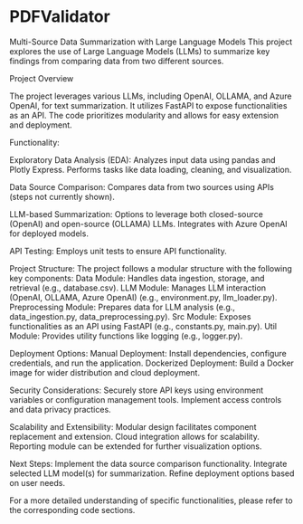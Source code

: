 # PDFValidator
Multi-Source Data Summarization with Large Language Models
This project explores the use of Large Language Models (LLMs) to summarize key findings from comparing data from two different sources.

Project Overview

The project leverages various LLMs, including OpenAI, OLLAMA, and Azure OpenAI, for text summarization. It utilizes FastAPI to expose functionalities as an API.
The code prioritizes modularity and allows for easy extension and deployment.

Functionality:

Exploratory Data Analysis (EDA):
Analyzes input data using pandas and Plotly Express.
Performs tasks like data loading, cleaning, and visualization.

Data Source Comparison:
Compares data from two sources using APIs (steps not currently shown).

LLM-based Summarization:
Options to leverage both closed-source (OpenAI) and open-source (OLLAMA) LLMs.
Integrates with Azure OpenAI for deployed models.

API Testing:
Employs unit tests to ensure API functionality.

Project Structure:
The project follows a modular structure with the following key components:
Data Module: Handles data ingestion, storage, and retrieval (e.g., database.csv).
LLM Module: Manages LLM interaction (OpenAI, OLLAMA, Azure OpenAI) (e.g., environment.py, llm_loader.py).
Preprocessing Module: Prepares data for LLM analysis (e.g., data_ingestion.py, data_preprocessing.py).
Src Module: Exposes functionalities as an API using FastAPI (e.g., constants.py, main.py).
Util Module: Provides utility functions like logging (e.g., logger.py).

Deployment Options:
Manual Deployment: Install dependencies, configure credentials, and run the application.
Dockerized Deployment: Build a Docker image for wider distribution and cloud deployment.

Security Considerations:
Securely store API keys using environment variables or configuration management tools.
Implement access controls and data privacy practices.

Scalability and Extensibility:
Modular design facilitates component replacement and extension.
Cloud integration allows for scalability.
Reporting module can be extended for further visualization options.

Next Steps:
Implement the data source comparison functionality.
Integrate selected LLM model(s) for summarization.
Refine deployment options based on user needs.

For a more detailed understanding of specific functionalities, please refer to the corresponding code sections.
